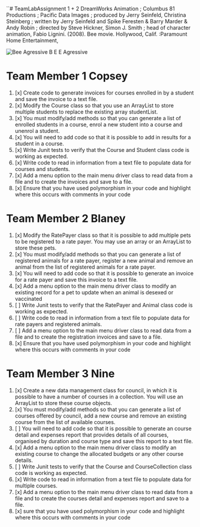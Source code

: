 ``# TeamLabAssignment 1 + 2
DreamWorks Animation ; Columbus 81 Productions ; Pacific Data Images ; produced by Jerry Seinfeld, Christina Steinberg ; written by Jerry Seinfeld and Spike Feresten & Barry Marder & Andy Robin ; directed by Steve Hickner, Simon J. Smith ; head of character animation, Fabio Lignini. (2008). Bee movie. Hollywood, Calif. :Paramount Home Entertainment,

![Bee Agressive B E E Agressive](http://i0.kym-cdn.com/photos/images/original/001/176/845/862.jpg)

# Team Member 1 Copsey

1. [x] Create code to generate invoices for courses enrolled in by a student and save the invoice to a text file.
2. [x] Modify the Course class so that you use an ArrayList to store multiple students to replace the existing array studentList.
3. [x] You must modify/add methods so that you can generate a list of enrolled students in a course, enrol a new student into a course and unenrol a student.
4. [x] You will need to add code so that it is possible to add in results for a student in a course.
5. [x] Write Junit tests to verify that the Course and Student class code is working as expected.
6. [x] Write code to read in information from a text file to populate data for courses and students.
7. [x] Add a menu option to the main menu driver class to read data from a file and to create the invoices and save to a file.
8. [x] Ensure that you have used polymorphism in your code and highlight where this occurs with comments in your code

# Team Member 2 Blaney

1. [x] Modify the RatePayer class so that it is possible to add multiple pets to be registered to a rate payer. You may use an array or an ArrayList to store these pets.
2. [x] You must modify/add methods so that you can generate a list of registered animals for a rate
payer, register a new animal and remove an animal from the list of registered animals for a rate payer.
3. [x] You will need to add code so that it is possible to generate an invoice for a rate payer and save this invoice to a text file.
4. [x] Add a menu option to the main menu driver class to modify an existing record for a pet to update when an animal is desexed or vaccinated
5. [ ] Write Junit tests to verify that the RatePayer and Animal class code is working as expected.
6. [ ] Write code to read in information from a text file to populate data for rate payers and registered animals.
7. [ ] Add a menu option to the main menu driver class to read data from a file and to create the registration invoices and save to a file.
8. [x] Ensure that you have used polymorphism in your code and highlight where this occurs with comments in your code

# Team Member 3 Nine

1. [x] Create a new data management class for council, in which it is possible to have a number of courses in a collection. You will use an ArrayList to store these course objects.
2. [x] You must modify/add methods so that you can generate a list of courses offered by council, add a new course and remove an existing course from the list of available courses.
3. [ ] You will need to add code so that it is possible to generate an course detail and expenses report that provides details of all courses, organised by duration and course type and save this report to a text file.
4. [x] Add a menu option to the main menu driver class to modify an existing course to change the allocated budgets or any other course details.
5. [ ] Write Junit tests to verify that the Course and CourseCollection class code is working as expected.
6. [x] Write code to read in information from a text file to populate data for multiple courses.
7. [x] Add a menu option to the main menu driver class to read data from a file and to create the courses detail and expenses report and save to a file.
8. [x] sure that you have used polymorphism in your code and highlight where this occurs with comments in your code
